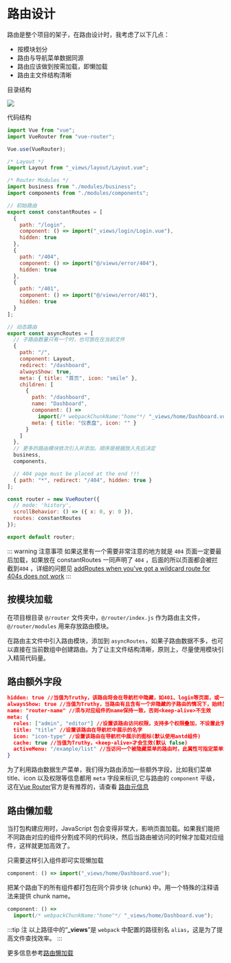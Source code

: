 # 路由设计

路由是整个项目的架子，在路由设计时，我考虑了以下几点：

- 按模块划分
- 路由与导航菜单数据同源
- 路由应该做到按需加载，即懒加载
- 路由主文件结构清晰

目录结构

![ ](http://q7osjwy3t.bkt.clouddn.com/1585187123%281%29.jpg)

代码结构

```js
import Vue from "vue";
import VueRouter from "vue-router";

Vue.use(VueRouter);

/* Layout */
import Layout from "_views/layout/Layout.vue";

/* Router Modules */
import business from "./modules/business";
import components from "./modules/components";

// 初始路由
export const constantRoutes = [
  {
    path: "/login",
    component: () => import("_views/login/Login.vue"),
    hidden: true
  },
  {
    path: "/404",
    component: () => import("@/views/error/404"),
    hidden: true
  },
  {
    path: "/401",
    component: () => import("@/views/error/401"),
    hidden: true
  }
];

// 动态路由
export const asyncRoutes = [
  // 子路由数量只有一个时，也可放在在当前文件
  {
    path: "/",
    component: Layout,
    redirect: "/dashboard",
    alwaysShow: true,
    meta: { title: "首页", icon: "smile" },
    children: [
      {
        path: "/dashboard",
        name: "Dashboard",
        component: () =>
          import(/* webpackChunkName:"home"*/ "_views/home/Dashboard.vue"),
        meta: { title: "仪表盘", icon: "" }
      }
    ]
  },
  // 更多的路由模块依次引入并添加，顺序是根据放入先后决定
  business,
  components,

  // 404 page must be placed at the end !!!
  { path: "*", redirect: "/404", hidden: true }
];

const router = new VueRouter({
  // mode: 'history',
  scrollBehavior: () => ({ x: 0, y: 0 }),
  routes: constantRoutes
});

export default router;
```

::: warning 注意事项
如果这里有一个需要非常注意的地方就是 `404` 页面一定要最后加载，如果放在 constantRoutes 一同声明了 `404` ，后面的所以页面都会被拦截到`404` ，详细的问题见 [addRoutes when you've got a wildcard route for 404s does not work](https://github.com/vuejs/vue-router/issues/1176)
:::

## 按模块加载

在项目根目录 `@/router` 文件夹中，`@/router/index.js` 作为路由主文件，`@/router/modules` 用来存放路由模块。

在路由主文件中引入路由模块，添加到 `asyncRoutes`，如果子路由数据不多，也可以直接在当前数组中创建路由。为了让主文件结构清晰，原则上，尽量使用模块引入精简代码量。

## 路由额外字段

```json
hidden: true //当值为Truthy，该路由将会在导航栏中隐藏，如401、login等页面，或一些编辑页面/edit/1
alwaysShow: true //当值为Truthy，当路由有且含有一个非隐藏的子路由的情况下，始终显示父级菜单
name: "router-name" //须与对应组件的name保持一致，否则<keep-alive>不生效
meta: {
  roles: ["admin", "editor"] //设置该路由访问权限，支持多个权限叠加，不设置此字段表示无权限限制
  title: "title" //设置该路由在导航栏中展示的名字
  icon: "icon-type" //设置该路由在导航栏中展示的图标(默认使用antd组件)
  cache: true //当值为Truthy，<keep-alive>才会生效(默认 false)
  activeMenu: "/example/list" //当访问一个被隐藏菜单的路由时，此属性可指定菜单激活项
}
```

为了利用路由数据生产菜单，我们得为路由添加一些额外字段，比如我们菜单 title、icon 以及权限等信息都用 `meta` 字段来标识,它与路由的 `component` 平级，这在[Vue Router](https://router.vuejs.org/zh/)官方是有推荐的，请查看 [路由元信息](https://router.vuejs.org/zh/guide/advanced/meta.html)

## 路由懒加载

当打包构建应用时，JavaScript 包会变得非常大，影响页面加载。如果我们能把不同路由对应的组件分割成不同的代码块，然后当路由被访问的时候才加载对应组件，这样就更加高效了。

只需要这样引入组件即可实现懒加载

```js
component: () => import("_views/home/Dashboard.vue");
```

把某个路由下的所有组件都打包在同个异步块 (chunk) 中。用一个特殊的注释语法来提供 chunk name。

```js
component: () =>
  import(/* webpackChunkName:"home"*/ "_views/home/Dashboard.vue");
```

:::tip 注
以上路径中的“**\_views**”是 `webpack` 中配置的路径别名 `alias`，这是为了提高文件查找效率。
:::

更多信息参考[路由懒加载](https://router.vuejs.org/zh/guide/advanced/lazy-loading.html)
